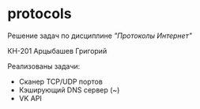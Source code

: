 # protocols

Решение задач по дисциплине _"Протоколы Интернет"_

КН-201 Арцыбашев Григорий

Реализованы задачи:
- Сканер TCP/UDP портов
- Кэширующий DNS сервер (~)
- VK API
